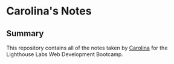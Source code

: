 # Carolina's Notes

## Summary
This repository contains all of the notes taken by [Carolina](https://github.com/agirlnamedcaro) for the Lighthouse Labs Web Development Bootcamp.


